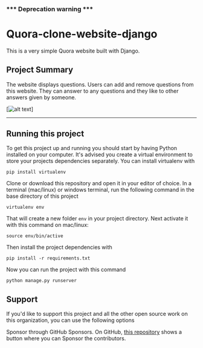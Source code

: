 ### *** Deprecation warning ***

# Quora-clone-website-django

This is a very simple Quora website built with Django.

## Project Summary

The website displays questions. Users can add and remove questions from this website. They can answer to any questions and they like to other answers given by someone.

[![alt text](file:///C:/Users/admin/OneDrive/Pictures/Screenshots/Screenshot%202023-09-14%20155139.png "Logo")]

---

## Running this project

To get this project up and running you should start by having Python installed on your computer. It's advised you create a virtual environment to store your projects dependencies separately. You can install virtualenv with

```
pip install virtualenv
```

Clone or download this repository and open it in your editor of choice. In a terminal (mac/linux) or windows terminal, run the following command in the base directory of this project

```
virtualenv env
```

That will create a new folder `env` in your project directory. Next activate it with this command on mac/linux:

```
source env/bin/active
```

Then install the project dependencies with

```
pip install -r requirements.txt
```

Now you can run the project with this command

```
python manage.py runserver
```

## Support

If you'd like to support this project and all the other open source work on this organization, you can use the following options

Sponsor through GitHub Sponsors. On GitHub, [this repository](https://github.com/shahulhameed09/Quora-clone-website-django) shows a button where you can Sponsor the contributors.
